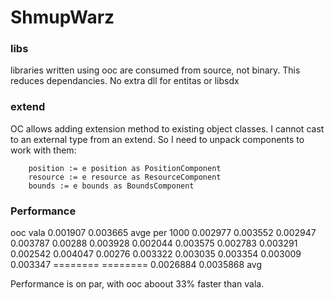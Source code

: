# ShmupWarz


### libs
libraries written using ooc are consumed from source, not binary.
This reduces dependancies. No extra dll for entitas or libsdx


### extend
OC allows adding extension method to existing object classes.
I cannot cast to an external type from an extend.
So I need to unpack components to work with them:

        position := e position as PositionComponent
        resource := e resource as ResourceComponent
        bounds := e bounds as BoundsComponent



### Performance

ooc	        vala
0.001907	0.003665 avge per 1000
0.002977	0.003552
0.002947	0.003787
0.00288	        0.003928
0.002044	0.003575
0.002783	0.003291
0.002542	0.004047
0.00276	        0.003322
0.003035	0.003354
0.003009	0.003347
========        ========
0.0026884	0.0035868 avg

Performance is on par, with ooc aboout 33% faster than vala. 